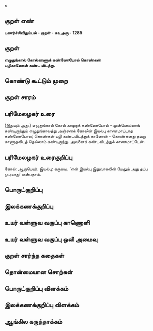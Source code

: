 உ

## குறள் எண் 

**புணர்ச்சிவிதும்பல் - குறள் - கஉஅரு - 1285**

## குறள் 

**எழுதுங்கால் கோல்காணாக் கண்ணேபோல் கொண்கன்  
பழிகாணேன் கண்ட விடத்து.**

## கொண்டு கூட்டும் முறை


## குறள் சாரம் 


## பரிமேலழகர் உரை

(இதுவும் அது.) எழுதுங்கால் கோல் காணாக் கண்ணேபோல் - முன்னெல்லாங் கண்டிருந்தும் எழுதுங்காலத்து அஞ்சனக் கோலின் இயல்பு காணமாட்டாத கண்ணேபோல; கொண்கன் பழி கண்டவிடத்துக் காணேன் - கொண்கனது தவறு காணாதவிடத் தெல்லாம் கண்டிருந்து. அவனைக் கண்டவிடத்துக் காணமாட்டேன்.

## பரிமேலழகர் உரைகுறிப்பு   

கோல்: ஆகுபெயர். இயல்பு: கருமை. 'என் இயல்பு இதுவாகலின் மேலும் அது தப்ப முடியாது' என்பதாம்.

## பொருட்குறிப்பு 


## இலக்கணக்குறிப்பு  


## உயர் வள்ளுவ வகுப்பு காணொளி


## உயர் வள்ளுவ வகுப்பு ஒலி அமைவு 

 
## குறள் சார்ந்த கதைகள் 


## தொன்மையான சொற்கள்


## பொருட்குறிப்பு விளக்கம்


## இலக்கணக்குறிப்பு விளக்கம்


## ஆங்கில கருத்தாக்கம் 


